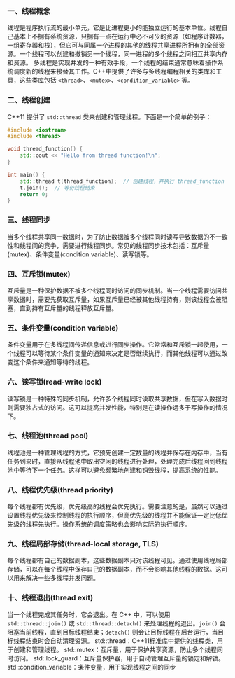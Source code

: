 ### 一、线程概念
线程是程序执行流的最小单元，它是比进程更小的能独立运行的基本单位。线程自己基本上不拥有系统资源，只拥有一点在运行中必不可少的资源（如程序计数器，一组寄存器和栈），但它可与同属一个进程的其他的线程共享进程所拥有的全部资源。一个线程可以创建和撤销另一个线程，同一进程的多个线程之间相互共享内存和资源。
多线程是实现并发的一种有效手段，一个线程的结束通常意味着操作系统调度新的线程来接替其工作。C++中提供了许多与多线程编程相关的类库和工具，这些类库包括 `<thread>`、`<mutex>`、`<condition_variable>` 等。

### 二、线程创建

C++11 提供了 `std::thread` 类来创建和管理线程。下面是一个简单的例子：

```cpp
#include <iostream>
#include <thread>

void thread_function() {
    std::cout << "Hello from thread function!\n";
}

int main() {
    std::thread t(thread_function);  // 创建线程，并执行 thread_function 函数
    t.join();  // 等待线程结束
    return 0;
}
```
### 三、线程同步

当多个线程共享同一数据时，为了防止数据被多个线程同时读写导致数据的不一致性和线程间的竞争，需要进行线程同步。常见的线程同步技术包括：互斥量(mutex)、条件变量(condition variable)、读写锁等。

### 四、互斥锁(mutex)

互斥量是一种保护数据不被多个线程同时访问的同步机制。当一个线程需要访问共享数据时，需要先获取互斥量，如果互斥量已经被其他线程持有，则该线程会被阻塞，直到持有互斥量的线程释放互斥量。

### 五、条件变量(condition variable)

条件变量用于在多线程间传递信息或进行同步操作。它常常和互斥锁一起使用，一个线程可以等待某个条件变量的通知来决定是否继续执行，而其他线程可以通过改变这个条件来通知等待的线程。

### 六、读写锁(read-write lock)

读写锁是一种特殊的同步机制，允许多个线程同时读取共享数据，但在写入数据时则需要独占式的访问。这可以提高并发性能，特别是在读操作远多于写操作的情况下。

### 七、线程池(thread pool)

线程池是一种管理线程的方式，它预先创建一定数量的线程并保存在内存中，当有任务到来时，直接从线程池中取出空闲的线程进行处理，处理完成后线程回到线程池中等待下一个任务。这样可以避免频繁地创建和销毁线程，提高系统的性能。

### 八、线程优先级(thread priority)

每个线程都有优先级，优先级高的线程会优先执行。需要注意的是，虽然可以通过设置线程优先级来控制线程的执行顺序，但高优先级的线程并不能保证一定比低优先级的线程先执行。操作系统的调度策略也会影响实际的执行顺序。

### 九、线程局部存储(thread-local storage, TLS)

每个线程都有自己的数据副本，这些数据副本只对该线程可见。通过使用线程局部存储，可以在每个线程中保存自己的数据副本，而不会影响其他线程的数据。这可以用来解决一些多线程并发问题。

### 十、线程退出(thread exit)

当一个线程完成其任务时，它会退出。在 C++ 中，可以使用 `std::thread::join()` 或 `std::thread::detach()` 来处理线程的退出。`join()` 会阻塞当前线程，直到目标线程结束；`detach()` 则会让目标线程在后台运行，当目标线程结束时会自动清理资源。
std::thread：C++11标准库中提供的线程类，用于创建和管理线程。
std::mutex：互斥量，用于保护共享资源，防止多个线程同时访问。
std::lock_guard：互斥量保护器，用于自动管理互斥量的锁定和解锁。
std::condition_variable：条件变量，用于实现线程之间的同步